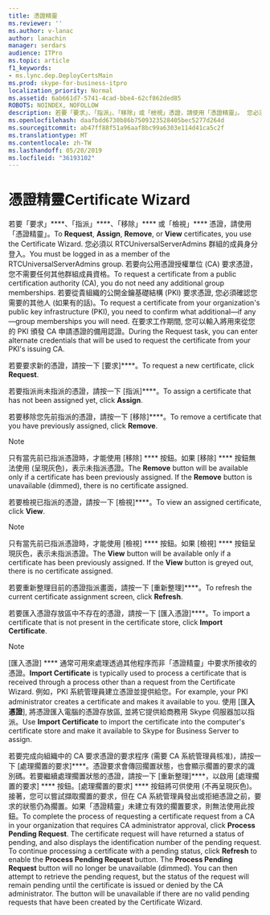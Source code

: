 ```yaml
---
title: 憑證精靈
ms.reviewer: ''
ms.author: v-lanac
author: lanachin
manager: serdars
audience: ITPro
ms.topic: article
f1_keywords:
- ms.lync.dep.DeployCertsMain
ms.prod: skype-for-business-itpro
localization_priority: Normal
ms.assetid: 6ab661d7-5741-4cad-bbe4-62cf862ded85
ROBOTS: NOINDEX, NOFOLLOW
description: 若要「要求」、「指派」、「移除」或「檢視」憑證，請使用「憑證精靈」。 您必須以 RTCUniversalServerAdmins 群組的成員身分登入。 若要向公用憑證授權單位 (CA) 要求憑證，您不需要任何其他群組成員資格。 若要從貴組織的公開金鑰基礎結構 (PKI) 要求憑證, 您必須確認您需要的其他人 (如果有的話)。 在要求工作期間, 您可以輸入將用來從您的 PKI 頒發 CA 申請憑證的備用認證。
ms.openlocfilehash: daafbdd6730b86b7509323528405bec5277d264d
ms.sourcegitcommit: ab47ff88f51a96aaf8bc99a6303e114d41ca5c2f
ms.translationtype: MT
ms.contentlocale: zh-TW
ms.lasthandoff: 05/20/2019
ms.locfileid: "36193102"
---
```

# <a name="certificate-wizard"></a><span data-ttu-id="a7a85-107">憑證精靈</span><span class="sxs-lookup"><span data-stu-id="a7a85-107">Certificate Wizard</span></span>
 
<span data-ttu-id="a7a85-108">若要「要求」\*\*\*\*、「指派」\*\*\*\*、「移除」\*\*\*\* 或「檢視」\*\*\*\* 憑證，請使用「憑證精靈」。</span><span class="sxs-lookup"><span data-stu-id="a7a85-108">To **Request**, **Assign**, **Remove**, or **View** certificates, you use the Certificate Wizard.</span></span> <span data-ttu-id="a7a85-109">您必須以 RTCUniversalServerAdmins 群組的成員身分登入。</span><span class="sxs-lookup"><span data-stu-id="a7a85-109">You must be logged in as a member of the RTCUniversalServerAdmins group.</span></span> <span data-ttu-id="a7a85-110">若要向公用憑證授權單位 (CA) 要求憑證，您不需要任何其他群組成員資格。</span><span class="sxs-lookup"><span data-stu-id="a7a85-110">To request a certificate from a public certification authority (CA), you do not need any additional group memberships.</span></span> <span data-ttu-id="a7a85-111">若要從貴組織的公開金鑰基礎結構 (PKI) 要求憑證, 您必須確認您需要的其他人 (如果有的話)。</span><span class="sxs-lookup"><span data-stu-id="a7a85-111">To request a certificate from your organization's public key infrastructure (PKI), you need to confirm what additional—if any—group memberships you will need.</span></span> <span data-ttu-id="a7a85-112">在要求工作期間, 您可以輸入將用來從您的 PKI 頒發 CA 申請憑證的備用認證。</span><span class="sxs-lookup"><span data-stu-id="a7a85-112">During the Request task, you can enter alternate credentials that will be used to request the certificate from your PKI's issuing CA.</span></span>
  
<span data-ttu-id="a7a85-113">若要要求新的憑證，請按一下 [要求]\*\*\*\*。</span><span class="sxs-lookup"><span data-stu-id="a7a85-113">To request a new certificate, click **Request**.</span></span>
  
<span data-ttu-id="a7a85-114">若要指派尚未指派的憑證，請按一下 [指派]\*\*\*\*。</span><span class="sxs-lookup"><span data-stu-id="a7a85-114">To assign a certificate that has not been assigned yet, click **Assign**.</span></span>
  
<span data-ttu-id="a7a85-115">若要移除您先前指派的憑證，請按一下 [移除]\*\*\*\*。</span><span class="sxs-lookup"><span data-stu-id="a7a85-115">To remove a certificate that you have previously assigned, click **Remove**.</span></span>
  
> [!NOTE]
> <span data-ttu-id="a7a85-p103">只有當先前已指派憑證時，才能使用 [移除] \*\*\*\* 按鈕。如果 [移除] \*\*\*\* 按鈕無法使用 (呈現灰色)，表示未指派憑證。</span><span class="sxs-lookup"><span data-stu-id="a7a85-p103">The **Remove** button will be available only if a certificate has been previously assigned. If the **Remove** button is unavailable (dimmed), there is no certificate assigned.</span></span>
  
<span data-ttu-id="a7a85-118">若要檢視已指派的憑證，請按一下 [檢視]\*\*\*\*。</span><span class="sxs-lookup"><span data-stu-id="a7a85-118">To view an assigned certificate, click **View**.</span></span>
  
> [!NOTE]
> <span data-ttu-id="a7a85-p104">只有當先前已指派憑證時，才能使用 [檢視] \*\*\*\* 按鈕。如果 [檢視] \*\*\*\* 按鈕呈現灰色，表示未指派憑證。</span><span class="sxs-lookup"><span data-stu-id="a7a85-p104">The **View** button will be available only if a certificate has been previously assigned. If the **View** button is greyed out, there is no certificate assigned.</span></span>
  
<span data-ttu-id="a7a85-121">若要重新整理目前的憑證指派畫面，請按一下 [重新整理]\*\*\*\*。</span><span class="sxs-lookup"><span data-stu-id="a7a85-121">To refresh the current certificate assignment screen, click **Refresh**.</span></span>
  
<span data-ttu-id="a7a85-122">若要匯入憑證存放區中不存在的憑證，請按一下 [匯入憑證]\*\*\*\*。</span><span class="sxs-lookup"><span data-stu-id="a7a85-122">To import a certificate that is not present in the certificate store, click **Import Certificate**.</span></span>
  
> [!NOTE]
> <span data-ttu-id="a7a85-123">[匯入憑證] \*\*\*\* 通常可用來處理透過其他程序而非「憑證精靈」中要求所接收的憑證。</span><span class="sxs-lookup"><span data-stu-id="a7a85-123">**Import Certificate** is typically used to process a certificate that is received through a process other than a request from the Certificate Wizard.</span></span> <span data-ttu-id="a7a85-124">例如，PKI 系統管理員建立憑證並提供給您。</span><span class="sxs-lookup"><span data-stu-id="a7a85-124">For example, your PKI administrator creates a certificate and makes it available to you.</span></span> <span data-ttu-id="a7a85-125">使用 [匯**入憑證**], 將憑證匯入電腦的憑證存放區, 並將它提供給商務用 Skype 伺服器加以指派。</span><span class="sxs-lookup"><span data-stu-id="a7a85-125">Use **Import Certificate** to import the certificate into the computer's certificate store and make it available to Skype for Business Server to assign.</span></span>
  
<span data-ttu-id="a7a85-p106">若要完成向組織中的 CA 要求憑證的要求程序 (需要 CA 系統管理員核准)，請按一下 [處理擱置的要求]\*\*\*\*。憑證要求會傳回擱置狀態，也會顯示擱置的要求的識別碼。若要繼續處理擱置狀態的憑證，請按一下 [重新整理]\*\*\*\*，以啟用 [處理擱置的要求] \*\*\*\* 按鈕。[處理擱置的要求] \*\*\*\* 按鈕將可供使用 (不再呈現灰色)。接著，您可以嘗試擷取擱置的要求，但在 CA 系統管理員發出或拒絕憑證之前，要求的狀態仍為擱置。如果「憑證精靈」未建立有效的擱置要求，則無法使用此按鈕。</span><span class="sxs-lookup"><span data-stu-id="a7a85-p106">To complete the process of requesting a certificate request from a CA in your organization that requires CA administrator approval, click **Process Pending Request**. The certificate request will have returned a status of pending, and also displays the identification number of the pending request. To continue processing a certificate with a pending status, click **Refresh** to enable the **Process Pending Request** button. The **Process Pending Request** button will no longer be unavailable (dimmed). You can then attempt to retrieve the pending request, but the status of the request will remain pending until the certificate is issued or denied by the CA administrator. The button will be unavailable if there are no valid pending requests that have been created by the Certificate Wizard.</span></span>
  

